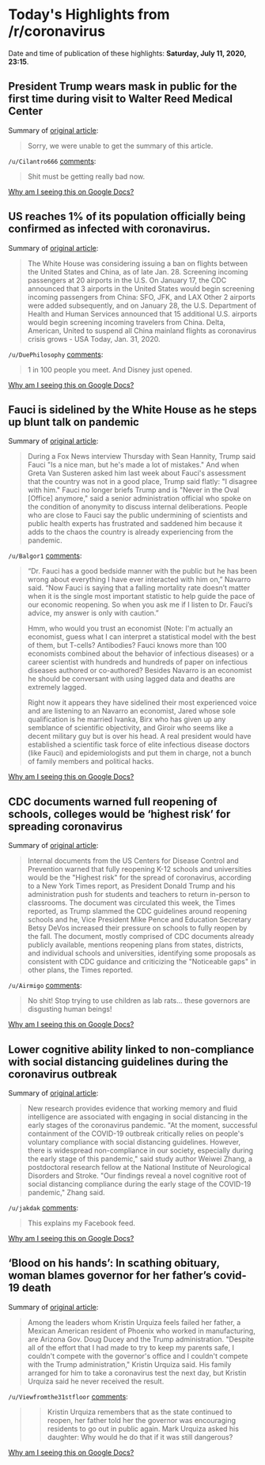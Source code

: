 # Today's Highlights from /r/coronavirus

Date and time of publication of these highlights: **Saturday, July 11, 2020, 23:15**.

## President Trump wears mask in public for the first time during visit to Walter Reed Medical Center

Summary of [original article](https://twitter.com/bnodesk/status/1282068536731611142?s=21):

> Sorry, we were unable to get the summary of this article.

`/u/Cilantro666` [comments](https://www.reddit.com/r/Coronavirus/comments/hpihwu/president_trump_wears_mask_in_public_for_the/):

> Shit must be getting really bad now.

[Why am I seeing this on Google Docs?](https://docs.google.com/document/d/1Dc6We63vOXIZsc0op-Bt4abqkYjXzOigalQqFxmvvbM/edit?usp=sharing)

## US reaches 1% of its population officially being confirmed as infected with coronavirus.

Summary of [original article](https://www.worldometers.info/coronavirus/country/us):

> The White House was considering issuing a ban on flights between the United States and China, as of late Jan. 28. Screening incoming passengers at 20 airports in the U.S. On January 17, the CDC announced that 3 airports in the United States would begin screening incoming passengers from China: SFO, JFK, and LAX Other 2 airports were added subsequently, and on January 28, the U.S. Department of Health and Human Services announced that 15 additional U.S. airports would begin screening incoming travelers from China. Delta, American, United to suspend all China mainland flights as coronavirus crisis grows - USA Today, Jan. 31, 2020.

`/u/DuePhilosophy` [comments](https://www.reddit.com/r/Coronavirus/comments/hpbymp/us_reaches_1_of_its_population_officially_being/):

> 1 in 100 people you meet. And Disney just opened.

[Why am I seeing this on Google Docs?](https://docs.google.com/document/d/1Dc6We63vOXIZsc0op-Bt4abqkYjXzOigalQqFxmvvbM/edit?usp=sharing)

## Fauci is sidelined by the White House as he steps up blunt talk on pandemic

Summary of [original article](https://www.washingtonpost.com/politics/2020/07/11/fauci-trump-coronavirus/):

> During a Fox News interview Thursday with Sean Hannity, Trump said Fauci "Is a nice man, but he's made a lot of mistakes." And when Greta Van Susteren asked him last week about Fauci's assessment that the country was not in a good place, Trump said flatly: "I disagree with him." Fauci no longer briefs Trump and is "Never in the Oval [Office] anymore," said a senior administration official who spoke on the condition of anonymity to discuss internal deliberations. People who are close to Fauci say the public undermining of scientists and public health experts has frustrated and saddened him because it adds to the chaos the country is already experiencing from the pandemic.

`/u/Balgor1` [comments](https://www.reddit.com/r/Coronavirus/comments/hpkfif/fauci_is_sidelined_by_the_white_house_as_he_steps/):

> “Dr. Fauci has a good bedside manner with the public but he has been wrong about everything I have ever interacted with him on,” Navarro said. “Now Fauci is saying that a falling mortality rate doesn’t matter when it is the single most important statistic to help guide the pace of our economic reopening. So when you ask me if I listen to Dr. Fauci’s advice, my answer is only with caution.”
> 
> Hmm, who would you trust an economist (Note: I'm actually an economist, guess what I can interpret a statistical model with the best of them, but T-cells?  Antibodies?  Fauci knows more than 100 economists combined about the behavior of infectious diseases) or a career scientist with hundreds and hundreds of paper on infectious diseases authored or co-authored?  Besides Navarro is an economist he should be conversant with using lagged data and deaths are extremely lagged.
> 
> Right now it appears they have sidelined their most experienced voice and are listening to an Navarro an economist, Jared whose sole qualification is he married Ivanka, Birx who has given up any semblance of scientific objectivity, and Giroir who seems like a decent military guy but is over his head.  A real president would have established a scientific task force of elite infectious disease doctors (like Fauci) and epidemiologists and put them in charge, not a bunch of family members and political hacks.

[Why am I seeing this on Google Docs?](https://docs.google.com/document/d/1Dc6We63vOXIZsc0op-Bt4abqkYjXzOigalQqFxmvvbM/edit?usp=sharing)

## CDC documents warned full reopening of schools, colleges would be ‘highest risk’ for spreading coronavirus

Summary of [original article](https://ktla.com/news/nationworld/cdc-documents-warned-full-reopening-of-schools-colleges-would-be-highest-risk-for-spreading-coronavirus-nyt/):

> Internal documents from the US Centers for Disease Control and Prevention warned that fully reopening K-12 schools and universities would be the "Highest risk" for the spread of coronavirus, according to a New York Times report, as President Donald Trump and his administration push for students and teachers to return in-person to classrooms. The document was circulated this week, the Times reported, as Trump slammed the CDC guidelines around reopening schools and he, Vice President Mike Pence and Education Secretary Betsy DeVos increased their pressure on schools to fully reopen by the fall. The document, mostly comprised of CDC documents already publicly available, mentions reopening plans from states, districts, and individual schools and universities, identifying some proposals as consistent with CDC guidance and criticizing the "Noticeable gaps" in other plans, the Times reported.

`/u/Airmigo` [comments](https://www.reddit.com/r/Coronavirus/comments/hpku5b/cdc_documents_warned_full_reopening_of_schools/):

> No shit! Stop trying to use children as lab rats... these governors are disgusting human beings!

[Why am I seeing this on Google Docs?](https://docs.google.com/document/d/1Dc6We63vOXIZsc0op-Bt4abqkYjXzOigalQqFxmvvbM/edit?usp=sharing)

## Lower cognitive ability linked to non-compliance with social distancing guidelines during the coronavirus outbreak

Summary of [original article](https://www.psypost.org/2020/07/covidiot-study-lower-cognitive-ability-linked-to-non-compliance-with-social-distancing-guidelines-during-the-coronavirus-outbreak-57293):

> New research provides evidence that working memory and fluid intelligence are associated with engaging in social distancing in the early stages of the coronavirus pandemic. "At the moment, successful containment of the COVID-19 outbreak critically relies on people's voluntary compliance with social distancing guidelines. However, there is widespread non-compliance in our society, especially during the early stage of this pandemic," said study author Weiwei Zhang, a postdoctoral research fellow at the National Institute of Neurological Disorders and Stroke. "Our findings reveal a novel cognitive root of social distancing compliance during the early stage of the COVID-19 pandemic," Zhang said.

`/u/jakdak` [comments](https://www.reddit.com/r/Coronavirus/comments/hpaqmc/lower_cognitive_ability_linked_to_noncompliance/):

> This explains my Facebook feed.

[Why am I seeing this on Google Docs?](https://docs.google.com/document/d/1Dc6We63vOXIZsc0op-Bt4abqkYjXzOigalQqFxmvvbM/edit?usp=sharing)

## ‘Blood on his hands’: In scathing obituary, woman blames governor for her father’s covid-19 death

Summary of [original article](https://www.washingtonpost.com/nation/2020/07/10/coronavirus-obituary-blames-arizona-ducey/):

> Among the leaders whom Kristin Urquiza feels failed her father, a Mexican American resident of Phoenix who worked in manufacturing, are Arizona Gov. Doug Ducey and the Trump administration. "Despite all of the effort that I had made to try to keep my parents safe, I couldn't compete with the governor's office and I couldn't compete with the Trump administration," Kristin Urquiza said. His family arranged for him to take a coronavirus test the next day, but Kristin Urquiza said he never received the result.

`/u/Viewfromthe31stfloor` [comments](https://www.reddit.com/r/Coronavirus/comments/hph9na/blood_on_his_hands_in_scathing_obituary_woman/):

>  >Kristin Urquiza remembers that as the state continued to reopen, her father told her the governor was encouraging residents to go out in public again. Mark Urquiza asked his daughter: Why would he do that if it was still dangerous?

[Why am I seeing this on Google Docs?](https://docs.google.com/document/d/1Dc6We63vOXIZsc0op-Bt4abqkYjXzOigalQqFxmvvbM/edit?usp=sharing)

